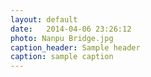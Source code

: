 ```yaml
---
layout: default
date:   2014-04-06 23:26:12
photo: Nanpu Bridge.jpg
caption_header: Sample header
caption: sample caption
---
```

